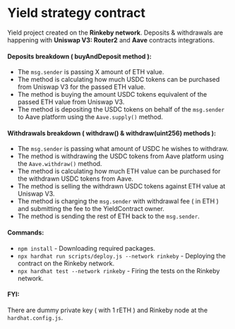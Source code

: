 # Yield strategy contract

Yield project created on the **Rinkeby network**. Deposits & withdrawals are happening with **Uniswap V3: Router2** and **Aave** contracts integrations.

#### Deposits breakdown ( buyAndDeposit method ):
* The ```msg.sender``` is passing X amount of ETH value.
* The method is calculating how much USDC tokens can be purchased from Uniswap V3 for the passed ETH value.
* The method is buying the amount USDC tokens equivalent of the passed ETH value from Uniswap V3.
* The method is depositing the USDC tokens on behalf of the ```msg.sender``` to Aave platform using the ```Aave.supply()``` method.

#### Withdrawals breakdown ( withdraw() & withdraw(uint256) methods ):
* The ```msg.sender``` is passing what amount of USDC he wishes to withdraw.
* The method is withdrawing the USDC tokens from Aave platform using the ```Aave.withdraw()``` method.
* The method is calculating how much ETH value can be purchased for the withdrawn USDC tokens from Aave.
* The method is selling the withdrawn USDC tokens against ETH value at Uniswap V3.
* The method is charging the ```msg.sender``` with withdrawal fee ( in ETH ) and submitting the fee to the YieldContract owner.
* The method is sending the rest of ETH back to the ```msg.sender```.

#### Commands:
* ```npm install``` - Downloading required packages.
* ```npx hardhat run scripts/deploy.js --network rinkeby``` - Deploying the contract on the Rinkeby network.
* ```npx hardhat test --network rinkeby``` - Firing the tests on the Rinkeby network.

#### FYI:
There are dummy private key ( with 1 rETH ) and Rinkeby node at the ```hardhat.config.js```.